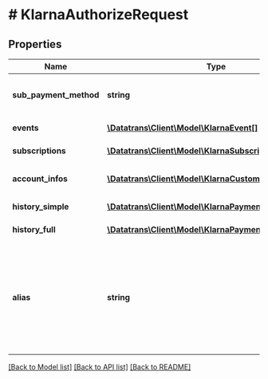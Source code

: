 # # KlarnaAuthorizeRequest

## Properties

Name | Type | Description | Notes
------------ | ------------- | ------------- | -------------
**sub_payment_method** | **string** | The Klarna specific payment method used for the transaction. | [optional]
**events** | [**\Datatrans\Client\Model\KlarnaEvent[]**](KlarnaEvent.md) | A list of Klarna events. | [optional]
**subscriptions** | [**\Datatrans\Client\Model\KlarnaSubscription[]**](KlarnaSubscription.md) | A list of Klarna subscriptions. | [optional]
**account_infos** | [**\Datatrans\Client\Model\KlarnaCustomerAccountInfo[]**](KlarnaCustomerAccountInfo.md) | A list of Klarna customer account infos. | [optional]
**history_simple** | [**\Datatrans\Client\Model\KlarnaPaymentHistorySimple[]**](KlarnaPaymentHistorySimple.md) | A list of simple history entries | [optional]
**history_full** | [**\Datatrans\Client\Model\KlarnaPaymentHistoryFull[]**](KlarnaPaymentHistoryFull.md) | A list of full history entries | [optional]
**alias** | **string** | Alias received for example from a previous transaction if &#x60;option.createAlias: true&#x60; was used. In order to retrieve the alias from a previous transaction, use the [Status API](#operation/status). |

[[Back to Model list]](../../README.md#models) [[Back to API list]](../../README.md#endpoints) [[Back to README]](../../README.md)
